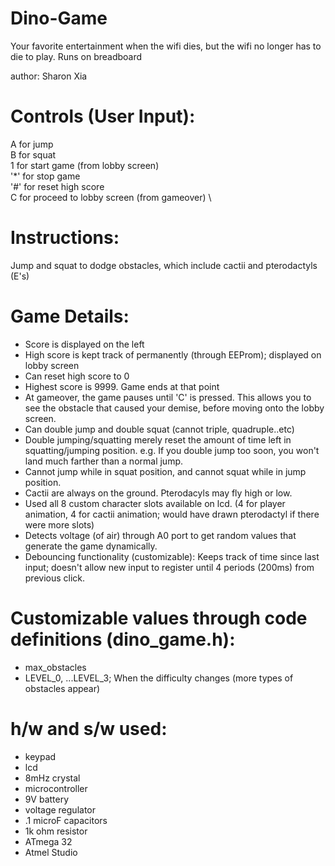# Dino-Game
Your favorite entertainment when the wifi dies, but the wifi no longer has to die to play. Runs on breadboard 

author: Sharon Xia


# Controls (User Input):
A for jump  \
B for squat  \
1 for start game (from lobby screen)  \
'*' for stop game  \
'#' for reset high score  \
C for proceed to lobby screen (from gameover)  \


# Instructions:
Jump and squat to dodge obstacles, which include cactii and pterodactyls (E's)


# Game Details:
* Score is displayed on the left
* High score is kept track of permanently (through EEProm); displayed on lobby screen
* Can reset high score to 0
* Highest score is 9999. Game ends at that point
* At gameover, the game pauses until 'C' is pressed. This allows you to see the obstacle that caused your demise, before moving onto the lobby screen. 
* Can double jump and double squat (cannot triple, quadruple..etc)
* Double jumping/squatting merely reset the amount of time left in squatting/jumping position. e.g. If you double jump too soon, you won't land much farther than a normal jump. 
* Cannot jump while in squat position, and cannot squat while in jump position.
* Cactii are always on the ground. Pterodacyls may fly high or low. 
* Used all 8 custom character slots available on lcd. (4 for player animation, 4 for cactii animation; would have drawn pterodactyl if there were more slots)
* Detects voltage (of air) through A0 port to get random values that generate the game dynamically. 
* Debouncing functionality (customizable): Keeps track of time since last input; doesn't allow new input to register until 4 periods (200ms) from previous click.


# Customizable values through code definitions (dino_game.h):
* max_obstacles
* LEVEL_0, ...LEVEL_3; When the difficulty changes (more types of obstacles appear)


# h/w and s/w used:
* keypad
* lcd
* 8mHz crystal
* microcontroller
* 9V battery
* voltage regulator
* .1 microF capacitors
* 1k ohm resistor
* ATmega 32
* Atmel Studio
